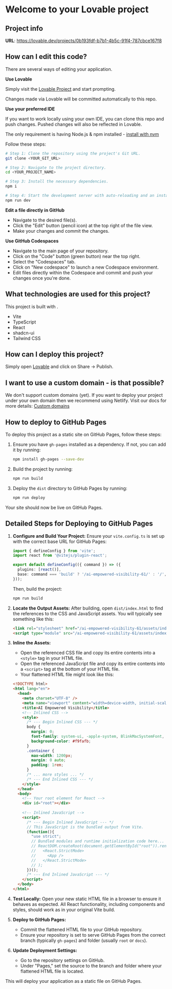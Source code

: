 # Welcome to your Lovable project

## Project info

**URL**: https://lovable.dev/projects/0b193fdf-b7b1-4b5c-91f4-787cbce167f8

## How can I edit this code?

There are several ways of editing your application.

**Use Lovable**

Simply visit the [Lovable Project](https://lovable.dev/projects/0b193fdf-b7b1-4b5c-91f4-787cbce167f8) and start prompting.

Changes made via Lovable will be committed automatically to this repo.

**Use your preferred IDE**

If you want to work locally using your own IDE, you can clone this repo and push changes. Pushed changes will also be reflected in Lovable.

The only requirement is having Node.js & npm installed - [install with nvm](https://github.com/nvm-sh/nvm#installing-and-updating)

Follow these steps:

```sh
# Step 1: Clone the repository using the project's Git URL.
git clone <YOUR_GIT_URL>

# Step 2: Navigate to the project directory.
cd <YOUR_PROJECT_NAME>

# Step 3: Install the necessary dependencies.
npm i

# Step 4: Start the development server with auto-reloading and an instant preview.
npm run dev
```

**Edit a file directly in GitHub**

- Navigate to the desired file(s).
- Click the "Edit" button (pencil icon) at the top right of the file view.
- Make your changes and commit the changes.

**Use GitHub Codespaces**

- Navigate to the main page of your repository.
- Click on the "Code" button (green button) near the top right.
- Select the "Codespaces" tab.
- Click on "New codespace" to launch a new Codespace environment.
- Edit files directly within the Codespace and commit and push your changes once you're done.

## What technologies are used for this project?

This project is built with .

- Vite
- TypeScript
- React
- shadcn-ui
- Tailwind CSS

## How can I deploy this project?

Simply open [Lovable](https://lovable.dev/projects/0b193fdf-b7b1-4b5c-91f4-787cbce167f8) and click on Share -> Publish.

## I want to use a custom domain - is that possible?

We don't support custom domains (yet). If you want to deploy your project under your own domain then we recommend using Netlify. Visit our docs for more details: [Custom domains](https://docs.lovable.dev/tips-tricks/custom-domain/)

## How to deploy to GitHub Pages

To deploy this project as a static site on GitHub Pages, follow these steps:

1. Ensure you have `gh-pages` installed as a dependency. If not, you can add it by running:
   ```sh
   npm install gh-pages --save-dev
   ```

2. Build the project by running:
   ```sh
   npm run build
   ```

3. Deploy the `dist` directory to GitHub Pages by running:
   ```sh
   npm run deploy
   ```

Your site should now be live on GitHub Pages.

## Detailed Steps for Deploying to GitHub Pages

1. **Configure and Build Your Project:**
   Ensure your `vite.config.ts` is set up with the correct base URL for GitHub Pages:

   ```typescript
   import { defineConfig } from 'vite';
   import react from '@vitejs/plugin-react';

   export default defineConfig(({ command }) => ({
     plugins: [react()],
     base: command === 'build' ? '/ai-empowered-visibility-61/' : '/',
   }));
   ```

   Then, build the project:

   ```bash
   npm run build
   ```

2. **Locate the Output Assets:**
   After building, open `dist/index.html` to find the references to the CSS and JavaScript assets. You will typically see something like this:

   ```html
   <link rel="stylesheet" href="/ai-empowered-visibility-61/assets/index-xxxxx.css">
   <script type="module" src="/ai-empowered-visibility-61/assets/index-xxxxx.js"></script>
   ```

3. **Inline the Assets:**
   - Open the referenced CSS file and copy its entire contents into a `<style>` tag in your HTML file.
   - Open the referenced JavaScript file and copy its entire contents into a `<script>` tag at the bottom of your HTML file.
   - Your flattened HTML file might look like this:

   ```html
   <!DOCTYPE html>
   <html lang="en">
     <head>
       <meta charset="UTF-8" />
       <meta name="viewport" content="width=device-width, initial-scale=1.0" />
       <title>AI Empowered Visibility</title>
       <!-- Inlined CSS -->
       <style>
         /* --- Begin Inlined CSS --- */
         body {
           margin: 0;
           font-family: system-ui, -apple-system, BlinkMacSystemFont, "Segoe UI", Roboto, "Helvetica Neue", sans-serif;
           background-color: #f9fafb;
         }
         .container {
           max-width: 1200px;
           margin: 0 auto;
           padding: 1rem;
         }
         /* ... more styles ... */
         /* --- End Inlined CSS --- */
       </style>
     </head>
     <body>
       <!-- Your root element for React -->
       <div id="root"></div>
       
       <!-- Inlined JavaScript -->
       <script>
         /* --- Begin Inlined JavaScript --- */
         // This JavaScript is the bundled output from Vite.
         (function(){
           "use strict";
           // Bundled modules and runtime initialization code here...
           // ReactDOM.createRoot(document.getElementById("root")).render(
           //   <React.StrictMode>
           //     <App />
           //   </React.StrictMode>
           // );
         })();
         /* --- End Inlined JavaScript --- */
       </script>
     </body>
   </html>
   ```

4. **Test Locally:**
   Open your new static HTML file in a browser to ensure it behaves as expected. All React functionality, including components and styles, should work as in your original Vite build.

5. **Deploy to GitHub Pages:**
   - Commit the flattened HTML file to your GitHub repository.
   - Ensure your repository is set to serve GitHub Pages from the correct branch (typically `gh-pages`) and folder (usually `root` or `docs`).

6. **Update Deployment Settings:**
   - Go to the repository settings on GitHub.
   - Under "Pages," set the source to the branch and folder where your flattened HTML file is located.

This will deploy your application as a static file on GitHub Pages.
